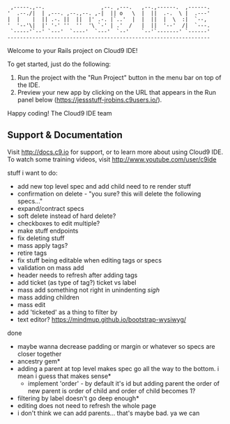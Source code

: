 
     ,-----.,--.                  ,--. ,---.   ,--.,------.  ,------.
    '  .--./|  | ,---. ,--.,--. ,-|  || o   \  |  ||  .-.  \ |  .---'
    |  |    |  || .-. ||  ||  |' .-. |`..'  |  |  ||  |  \  :|  `--, 
    '  '--'\|  |' '-' ''  ''  '\ `-' | .'  /   |  ||  '--'  /|  `---.
     `-----'`--' `---'  `----'  `---'  `--'    `--'`-------' `------'
    ----------------------------------------------------------------- 


Welcome to your Rails project on Cloud9 IDE!

To get started, just do the following:

1. Run the project with the "Run Project" button in the menu bar on top of the IDE.
2. Preview your new app by clicking on the URL that appears in the Run panel below (https://jessstuff-jrobins.c9users.io/).

Happy coding!
The Cloud9 IDE team


## Support & Documentation

Visit http://docs.c9.io for support, or to learn more about using Cloud9 IDE. 
To watch some training videos, visit http://www.youtube.com/user/c9ide

stuff i want to do:
- add new top level spec and add child need to re render stuff
- confirmation on delete - "you sure? this will delete the following specs..."
- expand/contract specs
- soft delete instead of hard delete?
- checkboxes to edit multiple?
- make stuff endpoints
- fix deleting stuff
- mass apply tags?
- retire tags
- fix stuff being editable when editing tags or specs
- validation on mass add
- header needs to refresh after adding tags
- add ticket (as type of tag?) ticket vs label
- mass add something not right in unindenting *sigh*
- mass adding children
- mass edit
- add 'ticketed' as a thing to filter by
- text editor? https://mindmup.github.io/bootstrap-wysiwyg/

done
- maybe wanna decrease padding or margin or whatever so specs are closer together
- ancestry gem*
- adding a parent at top level makes spec go all the way to the bottom. i mean i guess that makes sense*
    -  implement 'order' - by default it's id but adding parent the order of new parent is order of child and order
        of child becomes 1?
- filtering by label doesn't go deep enough*
- editing does not need to refresh the whole page
- i don't think we can add parents... that's maybe bad. ya we can